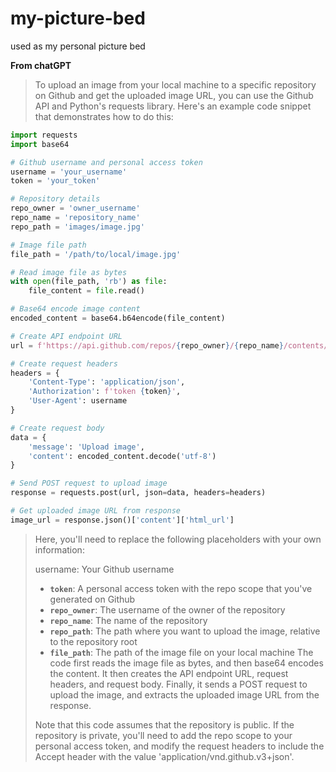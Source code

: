 # my-picture-bed
used as my personal picture bed

**From chatGPT**
> To upload an image from your local machine to a specific repository on Github and get the uploaded image URL, you can use the Github API and Python's requests library. Here's an example code snippet that demonstrates how to do this:
```python
import requests
import base64

# Github username and personal access token
username = 'your_username'
token = 'your_token'

# Repository details
repo_owner = 'owner_username'
repo_name = 'repository_name'
repo_path = 'images/image.jpg'

# Image file path
file_path = '/path/to/local/image.jpg'

# Read image file as bytes
with open(file_path, 'rb') as file:
    file_content = file.read()

# Base64 encode image content
encoded_content = base64.b64encode(file_content)

# Create API endpoint URL
url = f'https://api.github.com/repos/{repo_owner}/{repo_name}/contents/{repo_path}'

# Create request headers
headers = {
    'Content-Type': 'application/json',
    'Authorization': f'token {token}',
    'User-Agent': username
}

# Create request body
data = {
    'message': 'Upload image',
    'content': encoded_content.decode('utf-8')
}

# Send POST request to upload image
response = requests.post(url, json=data, headers=headers)

# Get uploaded image URL from response
image_url = response.json()['content']['html_url']
```
> Here, you'll need to replace the following placeholders with your own information:
> 
> username: Your Github username
> + **`token`**: A personal access token with the repo scope that you've generated on Github
> + **`repo_owner`**: The username of the owner of the repository
> + **`repo_name`**: The name of the repository
> + **`repo_path`**: The path where you want to upload the image, relative to the repository root
> + **`file_path`**: The path of the image file on your local machine
> The code first reads the image file as bytes, and then base64 encodes the content. It then creates the API endpoint URL, request headers, and request body. Finally, it sends a POST request to upload the image, and extracts the uploaded image URL from the response.
> 
> Note that this code assumes that the repository is public. If the repository is private, you'll need to add the repo scope to your personal access token, and modify the request headers to include the Accept header with the value 'application/vnd.github.v3+json'.
